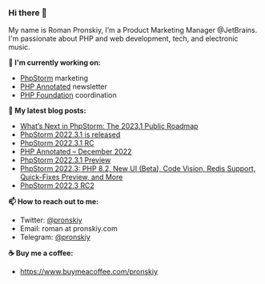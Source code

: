 ### Hi there 👋

My name is Roman Pronskiy, I’m a Product Marketing Manager @JetBrains. I'm passionate about PHP and web development, tech, and electronic music.

**👷 I'm currently working on:**
- [PhpStorm](https://jetbrains.com/phpstorm/) marketing
- [PHP Annotated](https://info.jetbrains.com/PHP-Annotated-Subscription.html) newsletter
- [PHP Foundation](http://thephp.foundation/) coordination

**📜 My latest blog posts:**
<!-- BLOG-POST-LIST:START -->
- [What’s Next in PhpStorm: The 2023.1 Public Roadmap](https://blog.jetbrains.com/phpstorm/2023/01/what-s-next-in-phpstorm-the-2023-1-public-roadmap/)
- [PhpStorm 2022.3.1 is released](https://blog.jetbrains.com/phpstorm/2022/12/phpstorm-2022-3-1-is-released/)
- [PhpStorm 2022.3.1 RC](https://blog.jetbrains.com/phpstorm/2022/12/phpstorm-2022-3-1-rc/)
- [PHP Annotated – December 2022](https://blog.jetbrains.com/phpstorm/2022/12/php-annotated-december-2022/)
- [PhpStorm 2022.3.1 Preview](https://blog.jetbrains.com/phpstorm/2022/12/phpstorm-2022-3-1-preview/)
- [PhpStorm 2022.3: PHP 8.2, New UI &lpar;Beta&rpar;, Code Vision, Redis Support, Quick-Fixes Preview, and More](https://blog.jetbrains.com/phpstorm/2022/12/phpstorm-2022-3-whats-new/)
- [PhpStorm 2022.3 RC2](https://blog.jetbrains.com/phpstorm/2022/11/phpstorm-2022-3-rc2/)
<!-- BLOG-POST-LIST:END -->

**📫 How to reach out to me:**
- Twitter: [@pronskiy](https://twitter.com/pronskiy)
- Email: roman at pronskiy.com
- Telegram: [@pronskiy](https://t.me/pronskiy)

**☕️ Buy me a coffee:**
- https://www.buymeacoffee.com/pronskiy

<!--
- 💬 Ask me about [PhpStorm](https://www.jetbrains.com/phpstorm/) and PHP.

Here are some ideas to get you started:

- 🔭 I’m currently working on ...
- 🌱 I’m currently learning ...
- 👯 I’m looking to collaborate on ...
- 🤔 I’m looking for help with ...
- 💬 Ask me about ...
- 📫 How to reach me: ...
- 😄 Pronouns: ...
- ⚡ Fun fact: ...
-->
